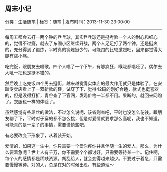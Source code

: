 ## 周末小记

分类：生活随笔 | 标签：随笔 | 发布时间：2013-11-30 23:00:00

___

每周五都会去打一两个钟的乒乓球，其实乒乓球还是挺考验一个人的耐心和细心的，觉得不过瘾，就去了东圃小区继续开战，两个人足足打了两个钟，还是挺爽的，充分得到了锻炼，平时真的锻炼挺少的，可能跑的比较激烈吧，回来都觉得大腿有些小痛。

吃完饭，跟朋友去唱歌，四个人唱了一个下午，有够疯狂，喉咙都唱哑了。偶尔去大吼一把也是挺不错的。

然后晚上吃完饭四个男去逛街，越来越觉得实体店的最大作用就只是体验了，在安踏专卖店看上了一双新款的鞋，试穿了下，觉得42码的刚好合适，款式也挺喜欢的，但是没得打折，青谷查了下官网，发现价格一半都不用。果断的，就回来网购了。衣服也一样的体验了。

虽然感觉有些屌丝的做法，不过怎么说呢，该省则省吧，平时也没怎么花钱。跟朋友聊了下，平时对于穿的都不怎么挑，但是对爱情就要求那么高呢，我也不知道，可能真的是一辈子的事情，需要谨慎些吧。

有必要改变下形象了，从着装开始。

爱情的，如果这一生中，你只需要一个爱你疼你并且伴随一生的爱人，那么，为什么要着急呢？世上人有千万，你不需要个个都讨好，只需要等待某一个。记住啊，每个人的感情都是稀缺资源。胡乱给人，就会变得越来越少。不要过于着急，只需要慢慢等待。对的人，总是在对的时候出现。有些道理～
